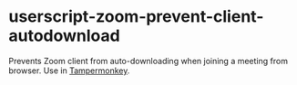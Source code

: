# userscript-zoom-prevent-client-autodownload
Prevents Zoom client from auto-downloading when joining a meeting from browser.
Use in <a href="https://www.tampermonkey.net/">Tampermonkey</a>.
